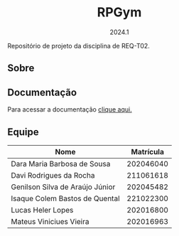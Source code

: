 <center>

# RPGym
2024.1
</center>

Repositório de projeto da disciplina de REQ-T02.

## Sobre

## Documentação
Para acessar a documentação [clique aqui.](https://mdsreq-fga-unb.github.io/2024.1-RPGym/,  "RPGym")

## Equipe

|    Nome         |    Matrícula   |
| ------------- | ------------ |
| Dara Maria Barbosa de Sousa   |   202046040   |
| Davi Rodrigues da Rocha  |   211061618   |
| Genilson Silva de Araújo Júnior |   202045482   |
| Isaque Colem Bastos de Quental  |   221022300   |
| Lucas Heler Lopes   |   202016800   |
| Mateus Viniciues Vieira  |   202016963   |
